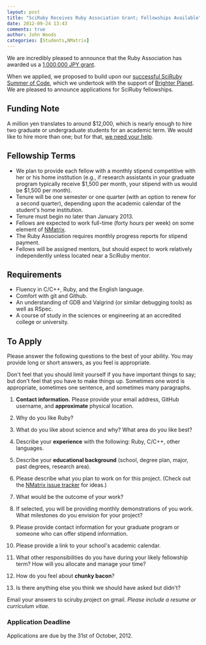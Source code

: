 ```yaml
---
layout: post
title: "SciRuby Receives Ruby Association Grant; Fellowships Available"
date: 2012-09-24 13:43
comments: true
author: John Woods
categories: [Students,NMatrix]
---
```

We are incredibly pleased to announce that the Ruby Association has awarded us a [1,000,000 JPY grant](http://www.ruby.or.jp/en/news/20120717.html).

When we applied, we proposed to build upon our [successful SciRuby Summer of Code](http://sciruby.com/blog/2012/05/08/sciruby-summer-of-code/),
which we undertook with the support of [Brighter Planet](http://brighterplanet.com). We are pleased to announce applications
for SciRuby fellowships.

## Funding Note

A million yen translates to around $12,000, which is nearly enough to hire two graduate or undergraduate students
for an academic term. We would like to hire more than one; but for that, [we need your help](http://pledgie.com/campaigns/15783).

## Fellowship Terms

* We plan to provide each fellow with a monthly stipend competitive with her or his home institution (e.g., if research assistants
 in your graduate program typically receive $1,500 per month, your stipend with us would be $1,500 per month).
* Tenure will be one semester or one quarter (with an option to renew for a second quarter), depending upon the academic
 calendar of the student's home institution.
* Tenure must begin no later than January 2013.
* Fellows are expected to work full-time (forty hours per week) on some element of [NMatrix](http://github.com/SciRuby/nmatrix).
* The Ruby Association requires monthly progress reports for stipend payment.
* Fellows will be assigned mentors, but should expect to work relatively independently unless located near a SciRuby mentor.

## Requirements

* Fluency in C/C++, Ruby, and the English language.
* Comfort with git and Github.
* An understanding of GDB and Valgrind (or similar debugging tools) as well as RSpec.
* A course of study in the sciences or engineering at an accredited college or university.

## To Apply

Please answer the following questions to the best of your ability. You may provide long or short answers, as you feel is appropriate.

Don't feel that you should limit yourself if you have important things to say; but don't feel that you have to make things up. Sometimes one word is appropriate, sometimes one sentence, and sometimes many paragraphs.

1. **Contact information.** Please provide your email address, GitHub username, and **approximate** physical location.

1. Why do you like Ruby?

1. What do you like about science and why? What area do you like best?

1. Describe your **experience** with the following: Ruby, C/C++, other languages.

2. Describe your **educational background** (school, degree plan, major, past degrees, research area).

2. Please describe what you plan to work on for this project. (Check out the [NMatrix issue tracker](http://github.com/SciRuby/nmatrix/issues) for ideas.)

2. What would be the outcome of your work?

2. If selected, you will be providing monthly demonstrations of you work. What milestones do you envision for your project?

2. Please provide contact information for your graduate program or someone who can offer stipend information.

2. Please provide a link to your school's academic calendar.

2. What other responsibilities do you have during your likely fellowship term? How will you allocate and manage your time?

2. How do you feel about **chunky bacon**?

2. Is there anything else you think we should have asked but didn't?

Email your answers to sciruby.project on gmail. <em>Please include a resume or curriculum vitae.</em>

### Application Deadline

Applications are due by the 31st of October, 2012.